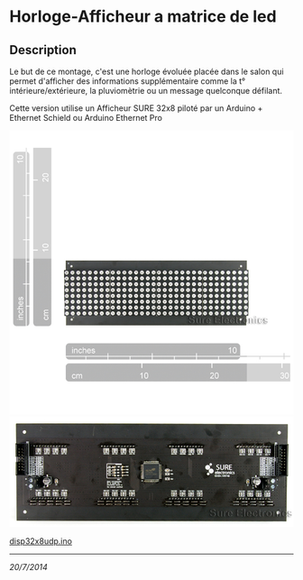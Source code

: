 Horloge-Afficheur a matrice de led
===================================

Description
-----------

Le but de ce montage, c'est une horloge évoluée placée dans le salon qui permet d'afficher des informations supplémentaire 
comme la t° intérieure/extérieure, la pluviomètrie ou un message quelconque défilant.

Cette version utilise un  Afficheur SURE 32x8 piloté par un Arduino + Ethernet Schield ou Arduino Ethernet Pro

![](images/DE-DP13212_2_b.jpg)
![](images/DE-DP13212_4_b.jpg)


[disp32x8udp.ino](src/disp32x8udp.ino)



---
*20/7/2014*
